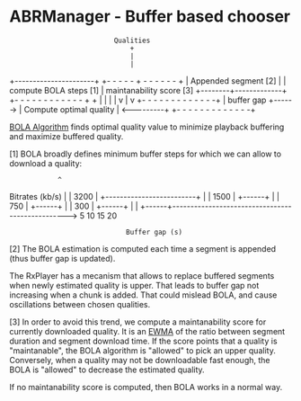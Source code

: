 # ABRManager - Buffer based chooser ############################################

                              Qualities
                                  +
                                  |
                                  |
+----------------------+   +- - - - - + - - - - - - +
| Appended segment [2] |   | compute BOLA steps [1] |   maintanability score [3]
+--------+-------------+   +- - - - - - - - - - - - +           +
         |                            |                         |
         |                            v                         |
         v                +- - - - - - - - - - - - -+           |
      buffer gap +------> | Compute optimal quality | <---------+
                          +- - - - - - - - - - - - -+



[BOLA Algorithm](https://arxiv.org/pdf/1601.06748.pdf) finds optimal quality
value to minimize playback buffering and maximize buffered quality.

[1] BOLA broadly defines minimum buffer steps for which we can allow to download
a quality:

                ^
Bitrates (kb/s) |
                |
           3200 |                           +-------------------------+
                |                           |
           1500 |                    +------+
                |                    |
            750 |             +------+
                |             |
            300 |      +------+
                |      |
                +------+------------------------------------------------->
                       5      10     15     20

                                 Buffer gap (s)

[2] The BOLA estimation is computed each time a segment is appended (thus buffer
gap is updated).

The RxPlayer has a mecanism that allows to replace buffered segments when newly
estimated quality is upper. That leads to buffer gap not increasing when a chunk
is added. That could mislead BOLA, and cause oscillations between chosen
qualities.

[3] In order to avoid this trend, we compute a maintanability score for currently 
downloaded quality. It is an [EWMA](https://en.wikipedia.org/wiki/EWMA) of the
ratio between segment duration and segment download time. If the score points
that a quality is "maintanable", the BOLA algorithm is "allowed" to pick an
upper quality. Conversely, when a quality may not be downloadable fast enough,
the BOLA is "allowed" to decrease the estimated quality.

If no maintanability score is computed, then BOLA works in a normal way.
